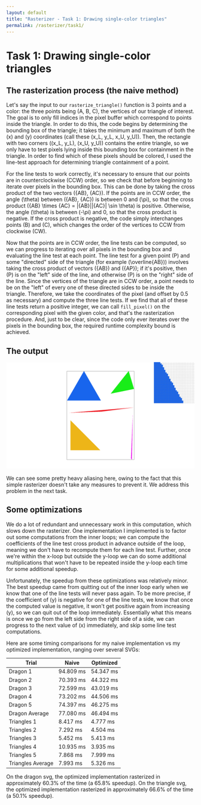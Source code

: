 ```yaml
---
layout: default
title: "Rasterizer - Task 1: Drawing single-color triangles"
permalink: /rasterizer/task1/
---
```


# Task 1: Drawing single-color triangles

## The rasterization process (the naive method)

Let's say the input to our `rasterize_triangle()` function is 3 points and a color: the three points being \(A, B, C\), the vertices of our triangle of interest.
The goal is to only fill indices in the pixel buffer which correspond to points inside the triangle. 
In order to do this, the code begins by determining the bounding box of the triangle; it takes the minimum and maximum of both the \(x\) and \(y\) coordinates (call these \(x_L, y_L, x_U, y_U\)). 
Then, the rectangle with two corners \((x_L, y_L), (x_U, y_U)\) contains the entire triangle, so we only have to test pixels lying inside this bounding box for containment in the triangle.
In order to find which of these pixels should be colored, I used the line-test approach for determining triangle containment of a point.

For the line tests to work correctly, it's necessary to ensure that our points are in counterclockwise (CCW) order, so we check that before beginning to iterate over pixels in the bounding box.
This can be done by taking the cross product of the two vectors \({AB}, {AC}\).
If the points are in CCW order, the angle \(\theta\) between \({AB}, {AC}\) is between 0 and \(\pi\), so that the cross product \({AB} \times {AC} = |{AB}||{AC}| \sin \theta\) is positive.
Otherwise, the angle \(\theta\) is between \(-\pi\) and 0, so that the cross product is negative.
If the cross product is negative, the code simply interchanges points \(B\) and \(C\), which changes the order of the vertices to CCW from clockwise (CW).

Now that the points are in CCW order, the line tests can be computed, so we can progress to iterating over all pixels in the bounding box and evaluating the line test at each point.
The line test for a given point \(P\) and some "directed" side of the triangle (for example \(\overline{AB}\)) involves taking the cross product of vectors \({AB}\) and \({AP}\); if it's positive, then \(P\) is on the "left" side of the line, and otherwise \(P\) is on the "right" side of the line.
Since the vertices of the triangle are in CCW order, a point needs to be on the "left" of every one of these directed sides to be inside the triangle.
Therefore, we take the coordinates of the pixel (and offset by 0.5 as necessary) and compute the three line tests. 
If we find that all of these line tests return a positive integer, we can call `fill_pixel()` on the corresponding pixel with the given color, and that's the rasterization procedure.
And, just to be clear, since the code only ever iterates over the pixels in the bounding box, the required runtime complexity bound is achieved.

## The output
![Sample rate 1 render of colored triangles with pixel viewer](images/task1%20-%20svg4+pixel-viewer.png "Sample rate 1 render of several colored triangles with pixel viewer")

We can see some pretty heavy aliasing here, owing to the fact that this simple rasterizer doesn't take any measures to prevent it.
We address this problem in the next task.

## Some optimizations
We do a lot of redundant and unnecessary work in this computation, which slows down the rasterizer.
One implementation I implemented is to factor out some computations from the inner loops; we can compute the coefficients of the line test cross product in advance outside of the loop, meaning we don't have to recompute them for each line test.
Further, once we're within the x-loop but outside the y-loop we can do some additional multiplications that won't have to be repeated inside the y-loop each time for some additional speedup.

Unfortunately, the speedup from these optimizations was relatively minor. 
The best speedup came from quitting out of the inner loop early when we know that one of the line tests will never pass again.
To be more precise, if the coefficient of \(y\) is negative for one of the line tests, we know that once the computed value is negative, it won't get positive again from increasing \(y\), so we can quit out of the loop immediately.
Essentially what this means is once we go from the left side from the right side of a side, we can progress to the next value of \(x\) immediately, and skip some line test computations.

Here are some timing comparisons for my naive implementation vs my optimized implementation, ranging over several SVGs:

| Trial | Naive | Optimized |
| --- | --- | --- |
| Dragon 1 | 94.809 ms | 54.347 ms |
| Dragon 2 | 70.393 ms | 44.322 ms |
| Dragon 3 | 72.599 ms | 43.019 ms |
| Dragon 4 | 73.202 ms | 44.506 ms |
| Dragon 5 | 74.397 ms | 46.275 ms |
| Dragon Average | 77.080 ms | 46.494 ms |
| Triangles 1 | 8.417 ms | 4.777 ms |
| Triangles 2 | 7.292 ms | 4.504 ms |
| Triangles 3 | 5.452 ms | 5.413 ms |
| Triangles 4 | 10.935 ms | 3.935 ms |
| Triangles 5 | 7.868 ms | 7.999 ms |
| Triangles Average | 7.993 ms | 5.326 ms |

On the dragon svg, the optimized implementation rasterized in approximately 60.3% of the time (a 65.8% speedup).
On the triangle svg, the optimized implementation rasterized in approximately 66.6% of the time (a 50.1% speedup). 
